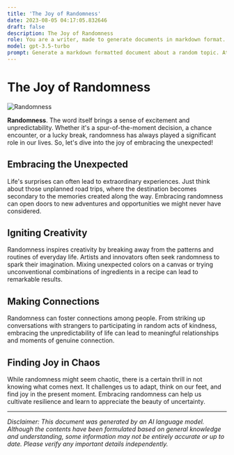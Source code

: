 ```yaml
---
title: 'The Joy of Randomness'
date: 2023-08-05 04:17:05.832646
draft: false
description: The Joy of Randomness
role: You are a writer, made to generate documents in markdown format. It is very important that all of the documents you generate are in valid markdown format.
model: gpt-3.5-turbo
prompt: Generate a markdown formatted document about a random topic. At the bottom, include a disclaimer explaining that the document was generated by you. The first line of the document should be the title. Make sure that the entire document is in proper markdown format, using a mix of various tags to make the document visually appealing.
---
```


# The Joy of Randomness

![Randomness](https://images.unsplash.com/photo-1529603999180-0f4405208959)

**Randomness**. The word itself brings a sense of excitement and unpredictability. Whether it's a spur-of-the-moment decision, a chance encounter, or a lucky break, randomness has always played a significant role in our lives. So, let's dive into the joy of embracing the unexpected!

## Embracing the Unexpected

Life's surprises can often lead to extraordinary experiences. Just think about those unplanned road trips, where the destination becomes secondary to the memories created along the way. Embracing randomness can open doors to new adventures and opportunities we might never have considered.

## Igniting Creativity

Randomness inspires creativity by breaking away from the patterns and routines of everyday life. Artists and innovators often seek randomness to spark their imagination. Mixing unexpected colors on a canvas or trying unconventional combinations of ingredients in a recipe can lead to remarkable results.

## Making Connections

Randomness can foster connections among people. From striking up conversations with strangers to participating in random acts of kindness, embracing the unpredictability of life can lead to meaningful relationships and moments of genuine connection.

## Finding Joy in Chaos

While randomness might seem chaotic, there is a certain thrill in not knowing what comes next. It challenges us to adapt, think on our feet, and find joy in the present moment. Embracing randomness can help us cultivate resilience and learn to appreciate the beauty of uncertainty.

---

*Disclaimer: This document was generated by an AI language model. Although the contents have been formulated based on general knowledge and understanding, some information may not be entirely accurate or up to date. Please verify any important details independently.*
